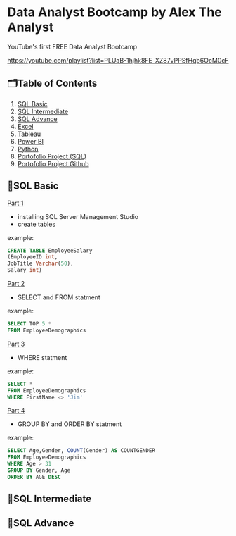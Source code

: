 # Data Analyst Bootcamp by Alex The Analyst

YouTube's first FREE Data Analyst Bootcamp

https://youtube.com/playlist?list=PLUaB-1hjhk8FE_XZ87vPPSfHqb6OcM0cF

## 🗂️Table of Contents
1. [SQL Basic]()
2. [SQL Intermediate]()
3. [SQL Advance]()
4. [Excel]()
5. [Tableau]()
6. [Power BI]()
7. [Python]()
8. [Portofolio Project (SQL)]()
9. [Portofolio Project Github]()

## 📑SQL Basic

[Part 1](https://youtu.be/RSlqWnP-Dy8)

- installing SQL Server Management Studio
- create tables

example:
```sql
CREATE TABLE EmployeeSalary
(EmployeeID int,
JobTitle Varchar(50),
Salary int)
```

[Part 2](https://youtu.be/PyYgERKq25I)

- SELECT and FROM statment

example:
```sql
SELECT TOP 5 *
FROM EmployeeDemographics
```

[Part 3](https://youtu.be/A9TOuDZTPDU)

- WHERE statment

example:
```sql
SELECT *
FROM EmployeeDemographics
WHERE FirstName <> 'Jim'
```

[Part 4](https://youtu.be/LXwfzIRD-Ds)

- GROUP BY and ORDER BY statment

example:
```sql
SELECT Age,Gender, COUNT(Gender) AS COUNTGENDER
FROM EmployeeDemographics
WHERE Age > 31
GROUP BY Gender, Age 
ORDER BY AGE DESC
```

## 📑SQL Intermediate

## 📑SQL Advance